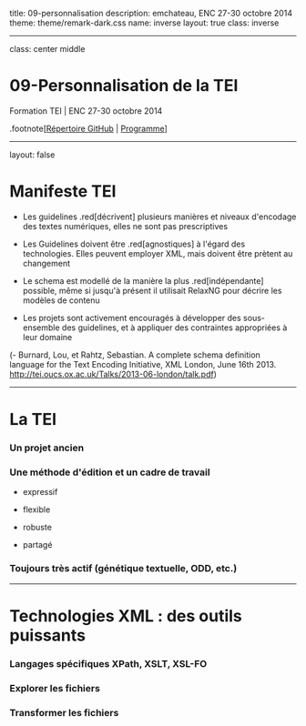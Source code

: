 title: 09-personnalisation
description: emchateau, ENC 27-30 octobre 2014
theme: theme/remark-dark.css
name: inverse
layout: true
class: inverse

---

class: center middle

# 09-Personnalisation de la TEI
Formation TEI | ENC 27-30 octobre 2014

.footnote[[Répertoire GitHub](https://github.com/emchateau/formEnc2014-10) | [Programme](00-programme.html)]

---

layout: false

# Manifeste TEI

- Les guidelines .red[décrivent] plusieurs manières et niveaux d'encodage des textes numériques, elles ne  sont pas prescriptives

- Les Guidelines doivent être .red[agnostiques] à l'égard des technologies. Elles peuvent employer XML, mais doivent être prètent au changement

- Le schema est modellé de la manière la plus .red[indépendante] possible, même si jusqu'à présent il utilisait RelaxNG pour décrire les modèles de contenu

- Les projets sont activement encouragés à développer des sous-ensemble des guidelines, et à appliquer des contraintes appropriées à leur domaine

(- Burnard, Lou, et Rahtz, Sebastian. A complete schema definition language for the Text Encoding Initiative, XML London, June 16th 2013. http://tei.oucs.ox.ac.uk/Talks/2013-06-london/talk.pdf)

---

# La TEI

### Un projet ancien

### Une méthode d'édition et un cadre de travail

- expressif

- flexible

- robuste

- partagé

### Toujours très actif (génétique textuelle, ODD, etc.)

---

# Technologies XML : des outils puissants

### Langages spécifiques XPath, XSLT, XSL-FO

### Explorer les fichiers

### Transformer les fichiers
